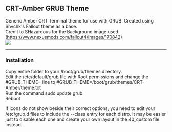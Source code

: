 ## CRT-Amber GRUB Theme

Generic Amber CRT Terminal theme for use with GRUB. Created using Shvchk's Fallout theme as a base.  
Credit to SHazardous for the Background image used. (https://www.nexusmods.com/fallout4/images/170842)  
![](https://i.imgur.com/7sPzgDP.gif)  

---

### Installation

Copy entire folder to your /boot/grub/themes directory.  
Edit the /etc/default/grub file with Root permissions and change the #GRUB_THEME= line to #GRUB_THEME=/boot/grub/themes/CRT-Amber/theme.txt  
Run the command sudo update grub  
Reboot

If icons do not show beside their correct options, you need to edit your /etc/grub.d files to include the --class entry for each distro. It may be easier just to disable each one and create your own layout in the 40_custom file instead.
